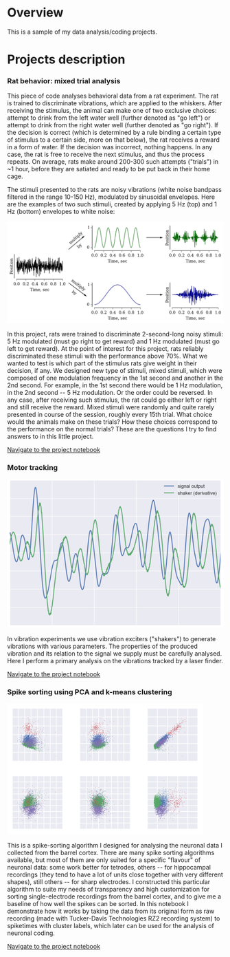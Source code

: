 # Overview
This is a sample of my data analysis/coding projects.

# Projects description
### Rat behavior: mixed trial analysis 

This piece of code analyses behavioral data from a rat experiment. The rat is trained to discriminate vibrations, which are applied to the whiskers. After receiving the stimulus, the animal can make one of two exclusive choices: attempt to drink from the left water well (further denoted as "go left") or attempt to drink from the right water well (further denoted as "go right"). If the decision is correct (which is determined by a rule binding a certain type of stimulus to a certain side, more on that below), the rat receives a reward in a form of water. If the decision was incorrect, nothing happens. In any case, the rat is free to receive the next stimulus, and thus the process repeats. On average, rats make around 200-300 such attempts ("trials") in ~1 hour, before they are satiated and ready to be put back in their home cage.

The stimuli presented to the rats are noisy vibrations (white noise bandpass filtered in the range 10-150 Hz), modulated by sinusoidal envelopes. Here are the examples of two such stimuli, created by applying 5 Hz (top) and 1 Hz (bottom) envelopes to white noise: 

![Creation of the stimuli](stim_creation.png)

In this project, rats were trained to discriminate 2-second-long noisy stimuli: 5 Hz modulated (must go right to get reward) and 1 Hz modulated (must go left to get reward). At the point of interest for this project, rats reliably discriminated these stimuli with the performance above 70%. What we wanted to test is which part of the stimulus rats give weight in their decision, if any. We designed new type of stimuli, mixed stimuli, which were composed of one modulation frequency in the 1st second and another in the 2nd second. For example, in the 1st second there would be 1 Hz modulation, in the 2nd second -- 5 Hz modulation. Or the order could be reversed. In any case, after receiving such stimulus, the rat could go either left or right and still receive the reward. Mixed stimuli were randomly and quite rarely presented in course of the session, roughly every 15th trial. What choice would the animals make on these trials? How these choices correspond to the performance on the normal trials? These are the questions I try to find answers to in this little project.

[Navigate to the project notebook](https://github.com/antopolskiy/code_showcase/blob/master/rat_behavior_mixed_trials_analysis.ipynb)

### Motor tracking

![Motor tracking](motor_tracking_pic.png)

In vibration experiments we use vibration exciters ("shakers") to generate vibrations with various parameters. The properties of the produced vibration and its relation to the signal we supply must be carefully analysed. Here I perform a primary analysis on the vibrations tracked by a laser finder.

[Navigate to the project notebook](https://github.com/antopolskiy/code_showcase/blob/master/motor_tracking.ipynb)

### Spike sorting using PCA and k-means clustering

![Spike sorting](spike_sorting_pic.PNG)

This is a spike-sorting algorithm I designed for analysing the neuronal data I collected from the barrel cortex. There are many spike sorting algorithms available, but most of them are only suited for a specific "flavour" of neuronal data: some work better for tetrodes, others -- for hippocampal recordings (they tend to have a lot of units close together with very different shapes), still others -- for sharp electrodes. I constructed this particular algorithm to suite my needs of transparency and high customization for sorting single-electrode recordings from the barrel cortex, and to give me a baseline of how well the spikes can be sorted. In this notebook I demonstrate how it works by taking the data from its original form as raw recording (made with Tucker-Davis Technologies RZ2 recording system) to spiketimes with cluster labels, which later can be used for the analysis of neuronal coding.

[Navigate to the project notebook](https://github.com/antopolskiy/code_showcase/blob/master/spike_sorting.ipynb)

